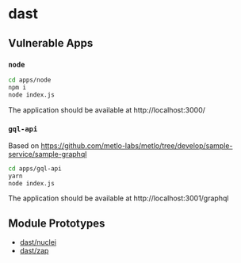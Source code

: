 # dast

## Vulnerable Apps

### `node`

``` sh
cd apps/node
npm i
node index.js
```

The application should be available at http://localhost:3000/

### `gql-api`

Based on https://github.com/metlo-labs/metlo/tree/develop/sample-service/sample-graphql

``` sh
cd apps/gql-api
yarn
node index.js
```

The application should be available at http://localhost:3001/graphql

## Module Prototypes

- [dast/nuclei](scanners/dast/nuclei/)
- [dast/zap](scanners/dast/zap/)
